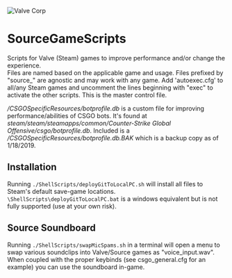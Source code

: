 ![Valve Corp](https://upload.wikimedia.org/wikipedia/commons/thumb/4/48/Valve_old_logo.svg/1098px-Valve_old_logo.svg.png)

# SourceGameScripts
Scripts for Valve (Steam) games to improve performance and/or change the experience.  
Files are named based on the applicable game and usage. Files prefixed by "source_" are agnostic and may work with any game.
Add 'autoexec.cfg' to all/any Steam games and uncomment the lines beginning with "exec" to activate the other scripts. This is the master control file.  

*/CSGOSpecificResources/botprofile.db* is a custom file for improving performance/abilities of CSGO bots. It's found at *steam/steam/steamapps/common/Counter-Strike Global Offensive/csgo/botprofile.db*. Included is a */CSGOSpecificResources/botprofile.db.BAK* which is a backup copy as of 1/18/2019.  

## Installation
Running `./ShellScripts/deployGitToLocalPC.sh` will install all files to Steam's default save-game locations. `\ShellScripts\deployGitToLocalPC.bat` is a windows equivalent but is not fully supported (use at your own risk).  

## Source Soundboard
Running `./ShellScripts/swapMicSpams.sh` in a terminal will open a menu to swap various soundclips into Valve/Source games as "voice_input.wav". When coupled with the proper keybinds (see csgo_general.cfg for an example) you can use the soundboard in-game.    


